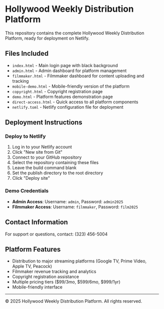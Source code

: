 # Hollywood Weekly Distribution Platform

This repository contains the complete Hollywood Weekly Distribution Platform, ready for deployment on Netlify.

## Files Included

- `index.html` - Main login page with black background
- `admin.html` - Admin dashboard for platform management
- `filmmaker.html` - Filmmaker dashboard for content uploading and tracking
- `mobile-demo.html` - Mobile-friendly version of the platform
- `copyright.html` - Copyright registration page
- `demo.html` - Platform features demonstration page
- `direct-access.html` - Quick access to all platform components
- `netlify.toml` - Netlify configuration file for deployment

## Deployment Instructions

### Deploy to Netlify

1. Log in to your Netlify account
2. Click "New site from Git"
3. Connect to your GitHub repository
4. Select the repository containing these files
5. Leave the build command blank
6. Set the publish directory to the root directory
7. Click "Deploy site"

### Demo Credentials

- **Admin Access**: Username: `admin`, Password: `admin2025`
- **Filmmaker Access**: Username: `filmmaker`, Password: `film2025`

## Contact Information

For support or questions, contact: (323) 456-5004

## Platform Features

- Distribution to major streaming platforms (Google TV, Prime Video, Apple TV, Peacock)
- Filmmaker revenue tracking and analytics
- Copyright registration assistance
- Multiple pricing tiers ($99/3mo, $599/6mo, $999/1yr)
- Mobile-friendly interface

---

© 2025 Hollywood Weekly Distribution Platform. All rights reserved.
